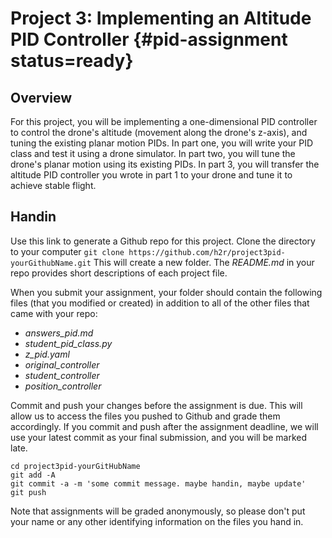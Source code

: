 # Project 3: Implementing an Altitude PID Controller {#pid-assignment status=ready}

## Overview
For this project, you will be implementing a one-dimensional PID controller to control the drone's altitude (movement along the drone's z-axis), and tuning the existing planar motion PIDs. In part one, you will write your PID class and test it using a drone simulator. In part two, you will tune the drone's planar motion using its existing PIDs. In part 3, you will transfer the altitude PID controller you wrote in part 1 to your drone and tune it to achieve stable flight.

## Handin
Use this link to generate a Github repo for this project. Clone the directory to your computer `git clone https://github.com/h2r/project3pid-yourGithubName.git` This will create a new folder. The _README.md_ in your repo provides short descriptions of each project file.  

When you submit your assignment, your folder should contain the following files (that you modified or created) in addition to all of the other files that came with your repo:  

* _answers_pid.md_
* _student_pid_class.py_
* _z_pid.yaml_
* <i>original_controller</i>
* <i>student_controller</i>
* <i>position_controller</i>

Commit and push your changes before the assignment is due. This will allow us to access the files you pushed to Github and grade them accordingly. If you commit and push after the assignment deadline, we will use your latest commit as your final submission, and you will be marked late.  

```
cd project3pid-yourGitHubName  
git add -A  
git commit -a -m 'some commit message. maybe handin, maybe update'  
git push  
```

Note that assignments will be graded anonymously, so please don't put your name or any other identifying information on the files you hand in.
